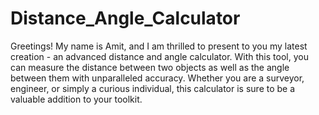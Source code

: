 # Distance_Angle_Calculator

<p>Greetings! My name is Amit, and I am thrilled to present to you my latest creation - an advanced distance and angle calculator. With this tool, you can measure the distance between two objects as well as the angle between them with unparalleled accuracy. Whether you are a surveyor, engineer, or simply a curious individual, this calculator is sure to be a valuable addition to your toolkit.</p>


